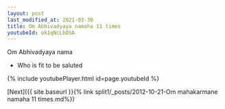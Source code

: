 ```yaml
---
layout: post
last_modified_at: 2021-03-30
title: Om Abhivadyaya namaha 11 times
youtubeId: ok1qNcLbOSA
---
```

 
 
Om Abhivadyaya nama 
 
 -  Who is fit to be saluted 
 
  
 
  
 
 
 
 
 
 


{% include youtubePlayer.html id=page.youtubeId %}
 
[Next]({{ site.baseurl }}{% link  split1/_posts/2012-10-21-Om mahakarmane namaha 11 times.md%})
 
